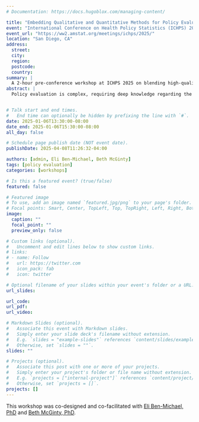 ```yaml
---
# Documentation: https://docs.hugoblox.com/managing-content/

title: "Embedding Qualitative and Quantitative Methods for Policy Evaluation"
event: "International Conference on Health Policy Statistics (ICHPS) 2025"
event_url: "https://ww2.amstat.org/meetings/ichps/2025/"
location: "San Diego, CA"
address:
  street:
  city:
  region:
  postcode:
  country:
summary: |
  A 2-hour pre-conference workshop at ICHPS 2025 on blending high-quality design, analysis, and qualitative research to produce impactful policy evaluation studies.
abstract: |
  Policy evaluation is complex, requiring deep knowledge regarding the policies themselves, the contexts in which they are enacted, the degree to which they are implemented, as well as appropriate data and statistical methods for making causal inferences about policy effects on outcomes. This workshop will describe mixed methods approaches for policy evaluation, specifically the role of mixed methods in application of policy trial emulation framework. Target trial emulation is an approach to designing rigorous non-experimental studies by "emulating" key features of a clinical trial. Most commonly used outside policy contexts, this approach is also valuable for policy evaluation as policies typically are not randomly assigned. Using the policy trial emulation framework to conduct and report on research design and methods supports transparent assessment of threats to causal inference in non-experimental studies intended to assess the effect of a health policy on clinical or population health outcomes. Mixed methods play a crucial role in designing policy trial emulations. For example, legal mapping and characterization of policy implementation through qualitative and survey methods can support clear definition of the policy question of interests, the relevant units, the estimand, etc. Participants will learn about the 7 components of policy trial emulation, unique considerations for applying the framework in a mixed-methods policy evaluation context, and analytic strategies for causal inference. The workshop is designed to accommodate all levels of statistical expertise and aims to provide participants with new tools to design rigorous, high-quality policy evaluation studies, and to interpret their results with the appropriate scientific context and information.


# Talk start and end times.
#   End time can optionally be hidden by prefixing the line with `#`.
date: 2025-01-06T13:30:00-08:00
date_end: 2025-01-06T15:30:00-08:00
all_day: false

# Schedule page publish date (NOT event date).
publishDate: 2025-04-08T11:26:32-04:00

authors: [admin, Eli Ben-Michael, Beth McGinty]
tags: [policy evaluation]
categories: [workshops]

# Is this a featured event? (true/false)
featured: false

# Featured image
# To use, add an image named `featured.jpg/png` to your page's folder. 
# Focal points: Smart, Center, TopLeft, Top, TopRight, Left, Right, BottomLeft, Bottom, BottomRight.
image:
  caption: ""
  focal_point: ""
  preview_only: false

# Custom links (optional).
#   Uncomment and edit lines below to show custom links.
# links:
# - name: Follow
#   url: https://twitter.com
#   icon_pack: fab
#   icon: twitter

# Optional filename of your slides within your event's folder or a URL.
url_slides:

url_code:
url_pdf:
url_video:

# Markdown Slides (optional).
#   Associate this event with Markdown slides.
#   Simply enter your slide deck's filename without extension.
#   E.g. `slides = "example-slides"` references `content/slides/example-slides.md`.
#   Otherwise, set `slides = ""`.
slides: ""

# Projects (optional).
#   Associate this post with one or more of your projects.
#   Simply enter your project's folder or file name without extension.
#   E.g. `projects = ["internal-project"]` references `content/project/deep-learning/index.md`.
#   Otherwise, set `projects = []`.
projects: []
---
```


This workshop was co-designed and co-facilitated with [Eli Ben-Michael, PhD](https://ebenmichael.github.io/) and [Beth McGinty, PhD](https://vivo.weill.cornell.edu/display/cwid-emm4010).